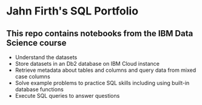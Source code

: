 # Jahn Firth's SQL Portfolio

## This repo contains notebooks from the IBM Data Science course

- Understand the datasets
- Store datasets in an Db2 database on IBM Cloud instance
- Retrieve metadata about tables and columns and query data from mixed case columns
- Solve example problems to practice SQL skills including using built-in database functions
- Execute SQL queries to answer questions
